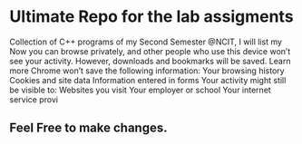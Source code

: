 # Ultimate Repo for the lab assigments

Collection of C++ programs of my Second Semester @NCIT, I will list my Now you can browse privately, and other people who use this device won’t see your activity. However, downloads and bookmarks will be saved. Learn more
Chrome won’t save the following information:
Your browsing history
Cookies and site data
Information entered in forms
Your activity might still be visible to:
Websites you visit
Your employer or school
Your internet service provi

## Feel Free to make changes.
